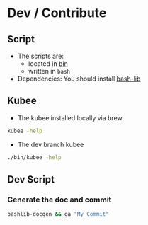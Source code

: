 # Dev / Contribute


## Script

* The scripts are:
  * located in [bin](../bin)
  * written in `bash`
* Dependencies: You should install [bash-lib](https://github.com/gerardnico/bash-lib)

## Kubee

* The kubee installed locally via brew
```bash
kubee -help
```
* The dev branch kubee 
```bash
./bin/kubee -help
```

## Dev Script

### Generate the doc and commit

```bash
bashlib-docgen && ga "My Commit"
```